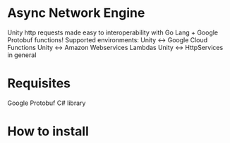 # Async Network Engine
Unity http requests made easy to interoperability with Go Lang + Google Protobuf functions!
Supported environments:
Unity <-> Google Cloud Functions
Unity <-> Amazon Webservices Lambdas
Unity <-> HttpServices in general

# Requisites

Google Protobuf C# library

# How to install


